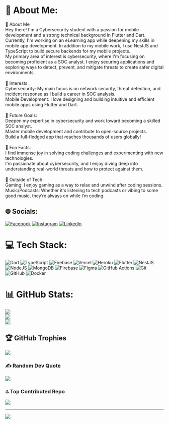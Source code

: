 # 💫 About Me:
👋 About Me<br>Hey there! I'm a Cybersecurity student with a passion for mobile development and a strong technical background in Flutter and Dart. Currently, I'm working on an eLearning app while deepening my skills in mobile app development. In addition to my mobile work, I use NestJS and TypeScript to build secure backends for my mobile projects. <br>My primary area of interest is cybersecurity, where I'm focusing on becoming proficient as a SOC analyst. I enjoy securing applications and exploring ways to detect, prevent, and mitigate threats to create safer digital environments.<br><br>🌱 Interests:<br>Cybersecurity: My main focus is on network security, threat detection, and incident response as I build a career in SOC analysis.<br>Mobile Development: I love designing and building intuitive and efficient mobile apps using Flutter and Dart.<br><br>🎯 Future Goals:<br>Deepen my expertise in cybersecurity and work toward becoming a skilled SOC analyst.<br>Master mobile development and contribute to open-source projects.<br>Build a full-fledged app that reaches thousands of users globally!<br><br>🎉 Fun Facts:<br>I find immense joy in solving coding challenges and experimenting with new technologies.<br>I'm passionate about cybersecurity, and I enjoy diving deep into understanding real-world threats and how to protect against them.<br><br>🚀 Outside of Tech:<br>Gaming: I enjoy gaming as a way to relax and unwind after coding sessions.<br>Music/Podcasts: Whether it's listening to tech podcasts or vibing to some good music, they’re always on while I’m coding.


## 🌐 Socials:
[![Facebook](https://img.shields.io/badge/Facebook-%231877F2.svg?logo=Facebook&logoColor=white)](https://facebook.com/https://www.facebook.com/michaelkingsec) [![Instagram](https://img.shields.io/badge/Instagram-%23E4405F.svg?logo=Instagram&logoColor=white)](https://instagram.com/https://www.instagram.com/michaelkinginfosec) [![LinkedIn](https://img.shields.io/badge/LinkedIn-%230077B5.svg?logo=linkedin&logoColor=white)](https://linkedin.com/in/https://www.linkedin.com/in/osunde-goodluck-michael-2183522b1/) 

# 💻 Tech Stack:
![Dart](https://img.shields.io/badge/dart-%230175C2.svg?style=for-the-badge&logo=dart&logoColor=white) ![TypeScript](https://img.shields.io/badge/typescript-%23007ACC.svg?style=for-the-badge&logo=typescript&logoColor=white) ![Firebase](https://img.shields.io/badge/firebase-%23039BE5.svg?style=for-the-badge&logo=firebase) ![Vercel](https://img.shields.io/badge/vercel-%23000000.svg?style=for-the-badge&logo=vercel&logoColor=white) ![Heroku](https://img.shields.io/badge/heroku-%23430098.svg?style=for-the-badge&logo=heroku&logoColor=white) ![Flutter](https://img.shields.io/badge/Flutter-%2302569B.svg?style=for-the-badge&logo=Flutter&logoColor=white) ![NestJS](https://img.shields.io/badge/nestjs-%23E0234E.svg?style=for-the-badge&logo=nestjs&logoColor=white) ![NodeJS](https://img.shields.io/badge/node.js-6DA55F?style=for-the-badge&logo=node.js&logoColor=white) ![MongoDB](https://img.shields.io/badge/MongoDB-%234ea94b.svg?style=for-the-badge&logo=mongodb&logoColor=white) ![Firebase](https://img.shields.io/badge/firebase-a08021?style=for-the-badge&logo=firebase&logoColor=ffcd34) ![Figma](https://img.shields.io/badge/figma-%23F24E1E.svg?style=for-the-badge&logo=figma&logoColor=white) ![GitHub Actions](https://img.shields.io/badge/github%20actions-%232671E5.svg?style=for-the-badge&logo=githubactions&logoColor=white) ![Git](https://img.shields.io/badge/git-%23F05033.svg?style=for-the-badge&logo=git&logoColor=white) ![GitHub](https://img.shields.io/badge/github-%23121011.svg?style=for-the-badge&logo=github&logoColor=white) ![Docker](https://img.shields.io/badge/docker-%230db7ed.svg?style=for-the-badge&logo=docker&logoColor=white)
# 📊 GitHub Stats:
![](https://github-readme-stats.vercel.app/api?username=MichaelkingInfosec&theme=dark&hide_border=false&include_all_commits=true&count_private=false)<br/>
![](https://github-readme-streak-stats.herokuapp.com/?user=MichaelkingInfosec&theme=dark&hide_border=false)<br/>
![](https://github-readme-stats.vercel.app/api/top-langs/?username=MichaelkingInfosec&theme=dark&hide_border=false&include_all_commits=true&count_private=false&layout=compact)

## 🏆 GitHub Trophies
![](https://github-profile-trophy.vercel.app/?username=MichaelkingInfosec&theme=radical&no-frame=false&no-bg=false&margin-w=4)

### ✍️ Random Dev Quote
![](https://quotes-github-readme.vercel.app/api?type=horizontal&theme=radical)

### 🔝 Top Contributed Repo
![](https://github-contributor-stats.vercel.app/api?username=MichaelkingInfosec&limit=5&theme=dark&combine_all_yearly_contributions=true)

---
[![](https://visitcount.itsvg.in/api?id=MichaelkingInfosec&icon=0&color=0)](https://visitcount.itsvg.in)

<!-- Proudly created with GPRM ( https://gprm.itsvg.in ) -->
